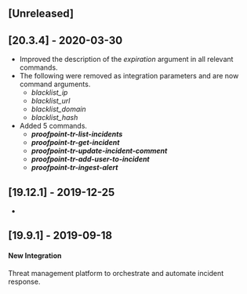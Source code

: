 ## [Unreleased]


## [20.3.4] - 2020-03-30
  - Improved the description of the *expiration* argument in all relevant commands.
  - The following were removed as integration parameters and are now command arguments.
    - *blacklist_ip*
    - *blacklist_url*
    - *blacklist_domain*
    - *blacklist_hash* 
  - Added 5 commands.
    - ***proofpoint-tr-list-incidents***
    - ***proofpoint-tr-get-incident***
    - ***proofpoint-tr-update-incident-comment***
    - ***proofpoint-tr-add-user-to-incident***
    - ***proofpoint-tr-ingest-alert***


## [19.12.1] - 2019-12-25
-

## [19.9.1] - 2019-09-18
#### New Integration
Threat management platform to orchestrate and automate incident response.
